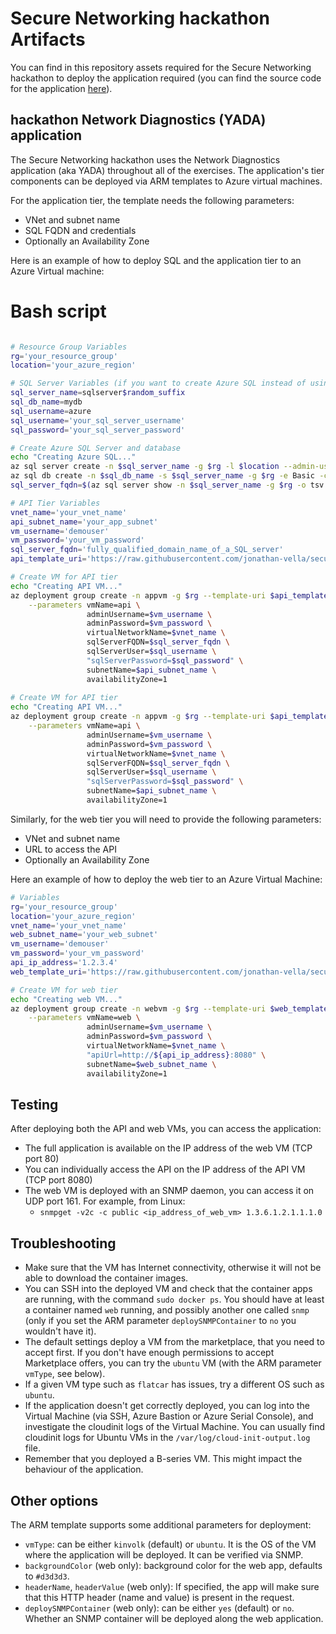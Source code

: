 # Secure Networking hackathon Artifacts

You can find in this repository assets required for the Secure Networking hackathon to deploy the application required (you can find the source code for the application [here](https://github.com/Microsoft/YADA)).

## hackathon Network Diagnostics (YADA) application

The Secure Networking hackathon uses the Network Diagnostics application (aka YADA) throughout all of the exercises. The application's tier components can be deployed via ARM templates to Azure virtual machines.

For the application tier, the template needs the following parameters:

- VNet and subnet name
- SQL FQDN and credentials
- Optionally an Availability Zone

Here is an example of how to deploy SQL and the application tier to an Azure Virtual machine:

# Bash script

```bash

# Resource Group Variables
rg='your_resource_group'
location='your_azure_region'

# SQL Server Variables (if you want to create Azure SQL instead of using the on-premises SQL deployment)
sql_server_name=sqlserver$random_suffix
sql_db_name=mydb
sql_username=azure
sql_username='your_sql_server_username'
sql_password='your_sql_server_password'

# Create Azure SQL Server and database
echo "Creating Azure SQL..."
az sql server create -n $sql_server_name -g $rg -l $location --admin-user "$sql_username" --admin-password "$sql_password" -o none
az sql db create -n $sql_db_name -s $sql_server_name -g $rg -e Basic -c 5 --no-wait -o none
sql_server_fqdn=$(az sql server show -n $sql_server_name -g $rg -o tsv --query fullyQualifiedDomainName) && echo $sql_server_fqdn

# API Tier Variables
vnet_name='your_vnet_name'
api_subnet_name='your_app_subnet'
vm_username='demouser'
vm_password='your_vm_password'
sql_server_fqdn='fully_qualified_domain_name_of_a_SQL_server'
api_template_uri='https://raw.githubusercontent.com/jonathan-vella/secure-networking-hackathon/main/hacker-assets/deploy_api_to_vm.json'

# Create VM for API tier
echo "Creating API VM..."
az deployment group create -n appvm -g $rg --template-uri $api_template_uri \
    --parameters vmName=api \
                 adminUsername=$vm_username \
                 adminPassword=$vm_password \
                 virtualNetworkName=$vnet_name \
                 sqlServerFQDN=$sql_server_fqdn \
                 sqlServerUser=$sql_username \
                 "sqlServerPassword=$sql_password" \
                 subnetName=$api_subnet_name \
                 availabilityZone=1
                 
# Create VM for API tier
echo "Creating API VM..."
az deployment group create -n appvm -g $rg --template-uri $api_template_uri \
    --parameters vmName=api \
                 adminUsername=$vm_username \
                 adminPassword=$vm_password \
                 virtualNetworkName=$vnet_name \
                 sqlServerFQDN=$sql_server_fqdn \
                 sqlServerUser=$sql_username \
                 "sqlServerPassword=$sql_password" \
                 subnetName=$api_subnet_name \
                 availabilityZone=1
```

Similarly, for the web tier you will need to provide the following parameters:

- VNet and subnet name
- URL to access the API
- Optionally an Availability Zone

Here an example of how to deploy the web tier to an Azure Virtual Machine:

```bash
# Variables
rg='your_resource_group'
location='your_azure_region'
vnet_name='your_vnet_name'
web_subnet_name='your_web_subnet'
vm_username='demouser'
vm_password='your_vm_password'
api_ip_address='1.2.3.4'
web_template_uri='https://raw.githubusercontent.com/jonathan-vella/secure-networking-hackathon/main/hacker-assets/deploy_web_to_vm.json'

# Create VM for web tier
echo "Creating web VM..."
az deployment group create -n webvm -g $rg --template-uri $web_template_uri \
    --parameters vmName=web \
                 adminUsername=$vm_username \
                 adminPassword=$vm_password \
                 virtualNetworkName=$vnet_name \
                 "apiUrl=http://${api_ip_address}:8080" \
                 subnetName=$web_subnet_name \
                 availabilityZone=1
```

## Testing

After deploying both the API and web VMs, you can access the application:

- The full application is available on the IP address of the web VM (TCP port 80)
- You can individually access the API on the IP address of the API VM (TCP port 8080)
- The web VM is deployed with an SNMP daemon, you can access it on UDP port 161. For example, from Linux:
  - `snmpget -v2c -c public <ip_address_of_web_vm> 1.3.6.1.2.1.1.1.0`

## Troubleshooting

- Make sure that the VM has Internet connectivity, otherwise it will not be able to download the container images.
- You can SSH into the deployed VM and check that the container apps are running, with the command `sudo docker ps`. You should have at least a container named `web` running, and possibly another one called `snmp` (only if you set the ARM parameter `deploySNMPContainer` to `no` you wouldn't have it).
- The default settings deploy a VM from the marketplace, that you need to accept first. If you don't have enough permissions to accept Marketplace offers, you can try the `ubuntu` VM (with the ARM parameter `vmType`, see below).
- If a given VM type such as `flatcar` has issues, try a different OS such as `ubuntu`.
- If the application doesn't get correctly deployed, you can log into the Virtual Machine (via SSH, Azure Bastion or Azure Serial Console), and investigate the cloudinit logs of the Virtual Machine. You can usually find cloudinit logs for Ubuntu VMs in the `/var/log/cloud-init-output.log` file.
- Remember that you deployed a B-series VM. This might impact the behaviour of the application.

## Other options

The ARM template supports some additional parameters for deployment:

- `vmType`: can be either `kinvolk` (default) or `ubuntu`. It is the OS of the VM where the application will be deployed. It can be verified via SNMP.
- `backgroundColor` (web only): background color for the web app, defaults to `#d3d3d3`.
- `headerName`, `headerValue` (web only): If specified, the app will make sure that this HTTP header (name and value) is present in the request.
- `deploySNMPContainer` (web only): can be either `yes` (default) or `no`. Whether an SNMP container will be deployed along the web application.

